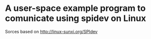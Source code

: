 # A user-space example program to comunicate using spidev on Linux

Sorces based on http://linux-sunxi.org/SPIdev


